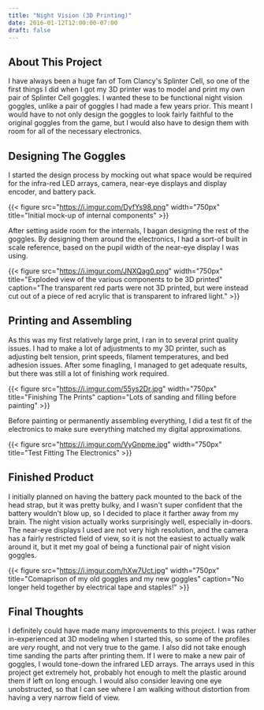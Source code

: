 ```yaml
---
title: "Night Vision (3D Printing)"
date: 2016-01-12T12:00:00-07:00
draft: false
---
```


## About This Project

I have always been a huge fan of Tom Clancy's Splinter Cell, so one of the first things I did when I got my 3D printer was to model and print my own pair of Splinter Cell goggles. I wanted these to be functional night vision goggles, unlike a pair of goggles I had made a few years prior. This meant I would have to not only design the goggles to look fairly faithful to the original goggles from the game, but I would also have to design them with room for all of the necessary electronics.

## Designing The Goggles

I started the design process by mocking out what space would be required for the infra-red LED arrays, camera, near-eye displays and display encoder, and battery pack.

{{< figure src="https://i.imgur.com/DyfYs98.png" width="750px" title="Initial mock-up of internal components" >}}

After setting aside room for the internals, I bagan designing the rest of the goggles. By designing them around the electronics, I had a sort-of built in scale reference, based on the pupil width of the near-eye display I was using.

{{< figure src="https://i.imgur.com/JNXQag0.png" width="750px" title="Exploded view of the various components to be 3D printed" caption="The transparent red parts were not 3D printed, but were instead cut out of a piece of red acrylic that is transparent to infrared light." >}}

## Printing and Assembling

As this was my first relatively large print, I ran in to several print quality issues. I had to make a lot of adjustments to my 3D printer, such as adjusting belt tension, print speeds, filament temperatures, and bed adhesion issues. After some finagling, I managed to get adequate results, but there was still a lot of finishing work required.

{{< figure src="https://i.imgur.com/55ys2Dr.jpg" width="750px" title="Finishing The Prints" caption="Lots of sanding and filling before painting" >}}

Before painting or permanently assembling everything, I did a test fit of the electronics to make sure everything matched my digital approximations.

{{< figure src="https://i.imgur.com/VyGnpme.jpg" width="750px" title="Test Fitting The Electronics" >}}

## Finished Product

I initially planned on having the battery pack mounted to the back of the head strap, but it was pretty bulky, and I wasn't super confident that the battery wouldn't blow up, so I decided to place it farther away from my brain. The night vision actually works surprisingly well, especially in-doors. The near-eye displays I used are not very high resolution, and the camera has a fairly restricted field of view, so it is not the easiest to actually walk around it, but it met my goal of being a functional pair of night vision goggles.

{{< figure src="https://i.imgur.com/hXw7Uct.jpg" width="750px" title="Comaprison of my old goggles and my new goggles" caption="No longer held together by electrical tape and staples!" >}}

## Final Thoughts

I definitely could have made many improvements to this project. I was rather in-experienced at 3D modeling when I started this, so some of the profiles are _very_ rought, and not very true to the game. I also did not take enough time sanding the parts after printing them. If I were to make a new pair of goggles, I would tone-down the infrared LED arrays. The arrays used in this project get extremely hot, probably hot enough to melt the plastic around them if left on long enough. I would also consider leaving one eye unobstructed, so that I can see where I am walking without distortion from having a very narrow field of view.
